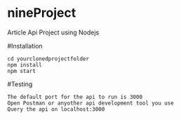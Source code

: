 # nineProject

Article Api Project using Nodejs 

#Installation
```
cd yourclonedprojectfolder
npm install
npm start
```

#Testing
```
The default port for the api to run is 3000
Open Postman or anyother api development tool you use
Query the api on localhost:3000
```



